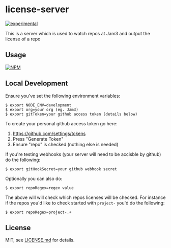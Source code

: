 # license-server

[![experimental](http://badges.github.io/stability-badges/dist/experimental.svg)](http://github.com/badges/stability-badges)

This is a server which is used to watch repos at Jam3 and output the license of a repo

## Usage

[![NPM](https://nodei.co/npm/license-server.png)](https://www.npmjs.com/package/license-server)

## Local Development

Ensure you've set the following environment variables:
```
$ export NODE_ENV=development
$ export org=your org (eg. Jam3)
$ export gitToken=your github access token (details below)
```

To create your personal github access token go here:
1. https://github.com/settings/tokens
2. Press "Generate Token"
3. Ensure "repo" is checked (nothing else is needed)

If you're testing webhooks (your server will need to be accisble by github) do the following:
```
$ export gitHookSecret=your github webhook secret
```

Optionally you can also do:
```
$ export repoRegex=regex value
```

The above will will check which repos licenses will be checked. For instance if the repos you'd like to check started with `project-` you'd do the following:
```
$ export repoRegex=project-.+
```

## License

MIT, see [LICENSE.md](http://github.com/jam3/license-server/blob/master/LICENSE.md) for details.
